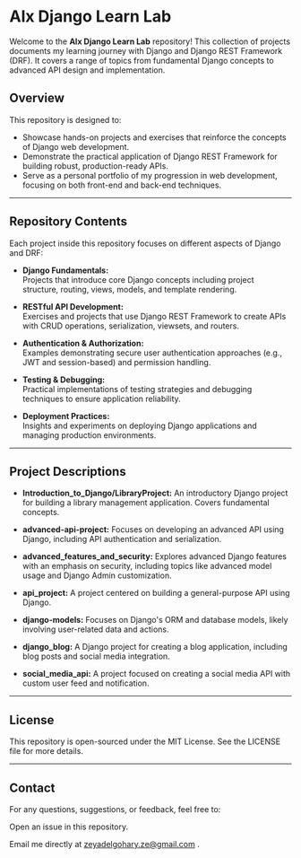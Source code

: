 # Alx Django Learn Lab

Welcome to the **Alx Django Learn Lab** repository! This collection of projects documents my learning journey with Django and Django REST Framework (DRF). It covers a range of topics from fundamental Django concepts to advanced API design and implementation.

## Overview

This repository is designed to:
- Showcase hands-on projects and exercises that reinforce the concepts of Django web development.
- Demonstrate the practical application of Django REST Framework for building robust, production-ready APIs.
- Serve as a personal portfolio of my progression in web development, focusing on both front-end and back-end techniques.

---

## Repository Contents

Each project  inside this repository focuses on different aspects of Django and DRF:

- **Django Fundamentals:**  
  Projects that introduce core Django concepts including project structure, routing, views, models, and template rendering.

- **RESTful API Development:**  
  Exercises and projects that use Django REST Framework to create APIs with CRUD operations, serialization, viewsets, and routers.

- **Authentication & Authorization:**  
  Examples demonstrating secure user authentication approaches (e.g., JWT and session-based) and permission handling.

- **Testing & Debugging:**  
  Practical implementations of testing strategies and debugging techniques to ensure application reliability.

- **Deployment Practices:**  
  Insights and experiments on deploying Django applications and managing production environments.

---

## Project Descriptions


* **Introduction\_to\_Django/LibraryProject:** An introductory Django project for building a library management application.  Covers fundamental concepts.

* **advanced-api-project:** Focuses on developing an advanced API using Django, including API authentication and serialization.

* **advanced\_features\_and\_security:** Explores advanced Django features with an emphasis on security, including topics like advanced model usage and Django Admin customization.

* **api\_project:** A project centered on building a general-purpose API using Django.

* **django-models:** Focuses on Django's ORM and database models, likely involving user-related data and actions.

* **django_blog:** A Django project for creating a blog application, including blog posts and social media integration.

* **social_media_api:** A project focused on creating a social media API with custom user feed and notification.

---

## License
This repository is open-sourced under the MIT License. See the LICENSE file for more details.

---

## Contact
For any questions, suggestions, or feedback, feel free to:

Open an issue in this repository.

Email me directly at zeyadelgohary.ze@gmail.com .

